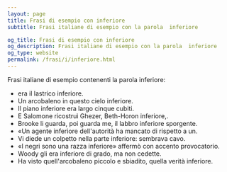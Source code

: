 ```yaml
---
layout: page
title: Frasi di esempio con inferiore 
subtitle: Frasi italiane di esempio con la parola  inferiore

og_title: Frasi di esempio con inferiore 
og_description: Frasi italiane di esempio con la parola  inferiore
og_type: website
permalink: /frasi/i/inferiore.html
---
```


Frasi italiane di esempio contenenti la parola inferiore:


- era il lastrico inferiore.
- Un arcobaleno in questo cielo inferiore.
- Il piano inferiore era largo cinque cubiti.
- E Salomone ricostruì Ghezer, Beth-Horon inferiore,.
- Brooke li guarda, poi guarda me, il labbro inferiore sporgente.
- «Un agente inferiore dell'autorità ha mancato di rispetto a un.
- Vi diede un colpetto nella parte inferiore: sembrava cavo.
- «I negri sono una razza inferiore» affermò con accento provocatorio.
- Woody gli era inferiore di grado, ma non cedette.
- Ha visto quell'arcobaleno piccolo e sbiadito, quella verità inferiore.
